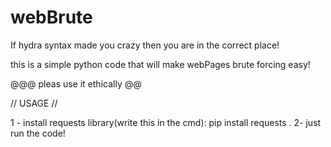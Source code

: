 # webBrute
If hydra syntax made you crazy then you are in the correct place!

this is a simple python code that will make webPages brute forcing easy!

@@@ pleas use it ethically @@

// USAGE //

1 - install requests library(write this in the cmd):
  pip install requests
.
2- just run the code!

